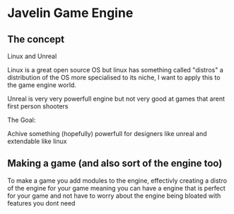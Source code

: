 # Javelin Game Engine

## The concept
Linux and Unreal

Linux is a great open source OS but linux has something called "distros" a distribution of the OS more specialised to its niche, I want to apply this to the game engine world.

Unreal is very very powerfull engine but not very good at games that arent first person shooters

The Goal: 

Achive something (hopefully) powerfull for designers like unreal and extendable like linux

## Making a game (and also sort of the engine too)
To make a game you add modules to the engine, effectivly creating a distro of the engine for your game meaning you can have a engine that is perfect for your game and not have to worry about the engine being bloated with features you dont need